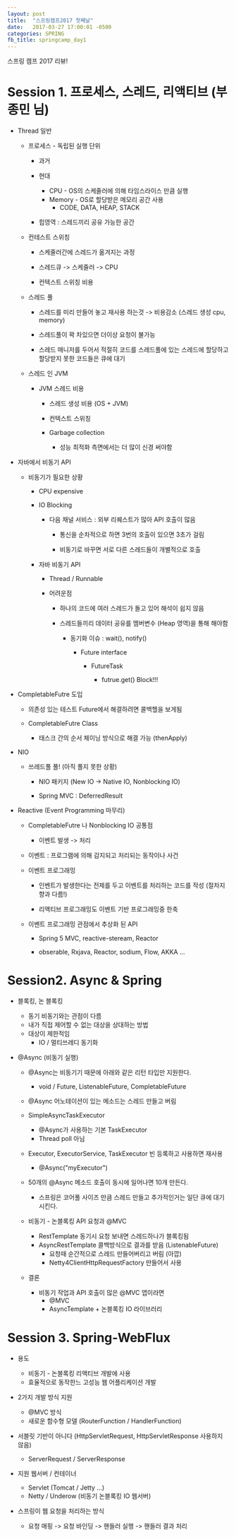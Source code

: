 ```yaml
---
layout: post
title:  "스프링캠프2017 첫째날"
date:   2017-03-27 17:00:01 -0500
categories: SPRING
fb_title: springcamp_day1
---
```


스프링 캠프 2017 리뷰!

# Session 1. 프로세스, 스레드, 리액티브 (부종민 님)

- Thread 일반

  - 프로세스 - 독립된 실행 단위

    - 과거
    - 현대
      - CPU - OS의 스케줄러에 의해 타임스라이스 만큼 실행
      - Memory - OS로 할당받은 메모리 공간 사용
        - CODE, DATA, HEAP, STACK

    - 힙영역 : 스레드끼리 공유 가능한 공간

  - 컨테스트 스위칭

    - 스케줄러간에 스레드가 옮겨지는 과정

    - 스레드큐 -> 스케줄러 -> CPU

    - 컨텍스트 스위칭 비용

  - 스레드 풀

    - 스레드를 미리 만들어 놓고 재사용 하는것 -> 비용감소 (스레드 생성 cpu, memory)

    - 스레드풀이 꽉 차있으면 더이상 요청이 불가능

    - 스레드 매니저를 두어서 적절히 코드를 스레드풀에 있는 스레드에 할당하고 할당받지 못한 코드들은 큐에 대기


  - 스레드 인 JVM

    - JVM 스레드 비용

      - 스레드 생성 비용 (OS + JVM)
      - 컨텍스트 스위칭
      - Garbage collection

        - 성능 최적화 측면에서는 더 많이 신경 써야함

- 자바에서 비동기 API

  - 비동기가 필요한 상황

    - CPU expensive

    - IO Blocking

      - 다음 채널 서비스 : 외부 리퀘스트가 많아 API 호출이 많음

        - 통신을 순차적으로 하면 3번의 호출이 있으면 3초가 걸림

        - 비동기로 바꾸면 서로 다른 스레드들이 개별적으로 호출

    - 자바 비동기 API

      - Thread / Runnable

      - 어려운점
        - 하나의 코드에 여러 스레드가 돌고 있어 해석이 쉽지 않음

        - 스레드들끼리 데이터 공유를 멤버변수 (Heap 영역)을 통해 해야함

          - 동기화 이슈 : wait(), notify()

            - Future interface

              - FutureTask

                - futrue.get() Block!!!

- CompletableFutre 도입

  - 의존성 있는 테스트 Future에서 해결하려면 콜백헬을 보게됨

  - CompletableFutre Class

    - 태스크 간의 순서 체이닝 방식으로 해결 가능 (thenApply)


- NIO

  - 쓰레드풀 풀! (아직 풀지 못한 상황)

    - NIO 패키지 (New IO -> Native IO, Nonblocking IO)

    - Spring MVC : DeferredResult


- Reactive (Event Programming 마무리)

  - CompletableFutre 나 Nonblocking IO 공통점

    - 이벤트 발생 -> 처리

  - 이벤트 : 프로그램에 의해 감지되고 처리되는 동작이나 사건

  - 이벤트 프로그래밍

    - 인벤트가 발생한다는 전제를 두고 이벤트를 처리하는 코드를 작성 (절차지향과 다름!)

    - 리액티브 프로그래밍도 이벤트 기반 프로그래밍중 한축


  - 이벤트 프로그래밍 관점에서 추상화 된 API

    - Spring 5 MVC, reactive-steream, Reactor

    - obserable, Rxjava, Reactor, sodium, Flow, AKKA ...



# Session2. Async & Spring

- 블록킹, 논 블록킹

  - 동기 비동기와는 관점이 다름
  - 내가 직접 제어할 수 없는 대상을 상대하는 방법
  - 대상이 제한적임
    - IO / 멀티쓰레디 동기화

- @Async (비동기 실행)

  - @Async는 비동기기 때문에 아래와 같은 리턴 타입만 지원한다.
    - void / Future<T>, ListenableFuture<T>, CompletableFuture<T>

  - @Async 어노테이션이 있는 메소드는 스레드 만들고 버림

  - SimpleAsyncTaskExecutor
    - @Async가 사용하는 기본 TaskExecutor
    - Thread poll 아님

  - Executor, ExecutorService, TaskExecutor 빈 등록하고 사용하면 재사용

    - @Async("myExecutor")

  - 50개의 @Async 메소드 호출이 동시에 일어나면 10개 만든다.

    - 스프링은 코어풀 사이즈 만큼 스레드 만들고 추가적인거는 일단 큐에 대기시킨다.


  - 비동기 - 논블록킹 API 요청과 @MVC
    - RestTemplate 동기시 요청 보내면 스레드하나가 블록킹됨
    - AsyncRestTemplate 콜백방식으로 결과를 받음 (ListenableFuture)
      - 요청때 순간적으로 스레드 만들어버리고 버림 (아깝)
      - Netty4ClientHttpRequestFactory 만들어서 사용

  - 결론
    - 비동기 작업과 API 호출이 많은 @MVC 앱이라면
      - @MVC
      - AsyncTemplate + 논블록킹 IO 라이브러리


# Session 3. Spring-WebFlux

- 용도
  - 비동기 - 논블록킹 리액티브 개발에 사용
  - 효율적으로 동작한느 고성능 웹 어플리케이션 개발

- 2가지 개발 방식 지원
  - @MVC 방식
  - 새로운 함수형 모델 (RouterFunction / HandlerFunction)

- 서블릿 기반이 아니다 (HttpServletRequest, HttpServletResponse 사용하지 않음)
  - ServerRequest / ServerResponse

- 지원 웹서버 / 컨테이너
  - Servlet (Tomcat / Jetty ...)
  - Netty / Underow (비동기 논블록킹 IO 웹서버)

- 스프링이 웹 요청을 처리하는 방식
  - 요청 매핑 -> 요청 바인딩 -> 핸들러 실행 -> 핸들러 결과 처리
